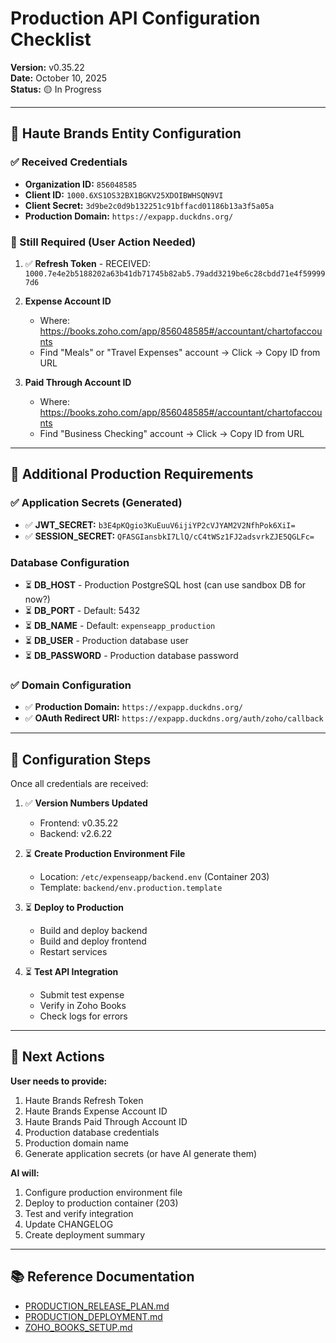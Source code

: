 # Production API Configuration Checklist

**Version:** v0.35.22  
**Date:** October 10, 2025  
**Status:** 🟡 In Progress

---

## 🏢 Haute Brands Entity Configuration

### ✅ Received Credentials
- **Organization ID:** `856048585`
- **Client ID:** `1000.6XS1OS32BX1BGKV25XDOIBWHSQN9VI`
- **Client Secret:** `3d9be2c0d9b132251c91bffacd01186b13a3f5a05a`
- **Production Domain:** `https://expapp.duckdns.org/`

### 🔴 Still Required (User Action Needed)
1. ✅ **Refresh Token** - RECEIVED: `1000.7e4e2b5188202a63b41db71745b82ab5.79add3219be6c28cbdd71e4f599997d6`

2. **Expense Account ID**
   - Where: https://books.zoho.com/app/856048585#/accountant/chartofaccounts
   - Find "Meals" or "Travel Expenses" account → Click → Copy ID from URL

3. **Paid Through Account ID**
   - Where: https://books.zoho.com/app/856048585#/accountant/chartofaccounts
   - Find "Business Checking" account → Click → Copy ID from URL

---

## 🔐 Additional Production Requirements

### ✅ Application Secrets (Generated)
- ✅ **JWT_SECRET:** `b3E4pKQgio3KuEuuV6ijiYP2cVJYAM2V2NfhPok6XiI=`
- ✅ **SESSION_SECRET:** `QFASGIansbkI7LlQ/cC4tWSz1FJ2adsvrkZJE5QGLFc=`

### Database Configuration
- ⏳ **DB_HOST** - Production PostgreSQL host (can use sandbox DB for now?)
- ⏳ **DB_PORT** - Default: 5432
- ⏳ **DB_NAME** - Default: `expenseapp_production`
- ⏳ **DB_USER** - Production database user
- ⏳ **DB_PASSWORD** - Production database password

### ✅ Domain Configuration
- ✅ **Production Domain:** `https://expapp.duckdns.org/`
- ✅ **OAuth Redirect URI:** `https://expapp.duckdns.org/auth/zoho/callback`

---

## 📝 Configuration Steps

Once all credentials are received:

1. ✅ **Version Numbers Updated**
   - Frontend: v0.35.22
   - Backend: v2.6.22

2. ⏳ **Create Production Environment File**
   - Location: `/etc/expenseapp/backend.env` (Container 203)
   - Template: `backend/env.production.template`

3. ⏳ **Deploy to Production**
   - Build and deploy backend
   - Build and deploy frontend
   - Restart services

4. ⏳ **Test API Integration**
   - Submit test expense
   - Verify in Zoho Books
   - Check logs for errors

---

## 🎯 Next Actions

**User needs to provide:**
1. Haute Brands Refresh Token
2. Haute Brands Expense Account ID
3. Haute Brands Paid Through Account ID
4. Production database credentials
5. Production domain name
6. Generate application secrets (or have AI generate them)

**AI will:**
1. Configure production environment file
2. Deploy to production container (203)
3. Test and verify integration
4. Update CHANGELOG
5. Create deployment summary

---

## 📚 Reference Documentation
- [PRODUCTION_RELEASE_PLAN.md](PRODUCTION_RELEASE_PLAN.md)
- [PRODUCTION_DEPLOYMENT.md](docs/PRODUCTION_DEPLOYMENT.md)
- [ZOHO_BOOKS_SETUP.md](docs/ZOHO_BOOKS_SETUP.md)

